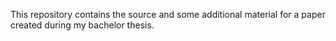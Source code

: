 
This repository contains the source and some additional material for a paper created during my bachelor thesis.

